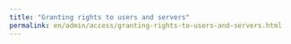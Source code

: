 ```yaml
---
title: "Granting rights to users and servers"
permalink: en/admin/access/granting-rights-to-users-and-servers.html
---
```

